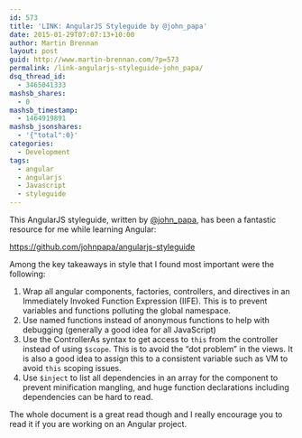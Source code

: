 ```yaml
---
id: 573
title: 'LINK: AngularJS Styleguide by @john_papa'
date: 2015-01-29T07:07:13+10:00
author: Martin Brennan
layout: post
guid: http://www.martin-brennan.com/?p=573
permalink: /link-angularjs-styleguide-john_papa/
dsq_thread_id:
  - 3465041333
mashsb_shares:
  - 0
mashsb_timestamp:
  - 1464919891
mashsb_jsonshares:
  - '{"total":0}'
categories:
  - Development
tags:
  - angular
  - angularjs
  - Javascript
  - styleguide
---
```

This AngularJS styleguide, written by <a title="john_papa" href="https://twitter.com/john_papa" target="_blank">@john_papa</a>, has been a fantastic resource for me while learning Angular:

<a title="AngularJS Styleguide" href="https://github.com/johnpapa/angularjs-styleguide" target="_blank">https://github.com/johnpapa/angularjs-styleguide</a>

Among the key takeaways in style that I found most important were the following:

  1. Wrap all angular components, factories, controllers, and directives in an Immediately Invoked Function Expression (IIFE). This is to prevent variables and functions polluting the global namespace.
  2. Use named functions instead of anonymous functions to help with debugging (generally a good idea for all JavaScript)
  3. Use the ControllerAs syntax to get access to `this` from the controller instead of using `$scope`. This is to avoid the &#8220;dot problem&#8221; in the views. It is also a good idea to assign this to a consistent variable such as VM to avoid `this` scoping issues.
  4. Use `$inject` to list all dependencies in an array for the component to prevent minification mangling, and huge function declarations including dependencies can be hard to read.

The whole document is a great read though and I really encourage you to read it if you are working on an Angular project.